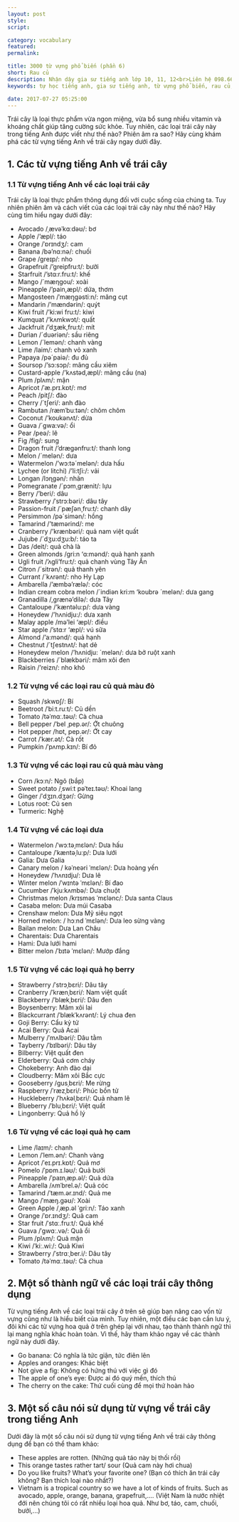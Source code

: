 ```yaml
---
layout: post
style:
script:

category: vocabulary
featured:
permalink:

title: 3000 từ vựng phổ biến (phần 6)
short: Rau củ
description: Nhận dậy gia sư tiếng anh lớp 10, 11, 12<br>Liên hệ 098.66.77.99.3<br>Anh Thịnh
keywords: tự học tiếng anh, gia sư tiếng anh, từ vựng phổ biến, rau củ, vocabulary, vegetable

date: 2017-07-27 05:25:00
---
```


Trái cây là loại thực phẩm vừa ngon miệng, vừa bổ sung nhiều vitamin và khoáng chất giúp tăng cường sức khỏe. Tuy nhiên, các loại trái cây này trong tiếng Anh được viết như thế nào? Phiên âm ra sao? Hãy cùng khám phá các từ vựng tiếng Anh về trái cây ngay dưới đây.

## 1. Các từ vựng tiếng Anh về trái cây

### 1.1 Từ vựng tiếng Anh về các loại trái cây

Trái cây là loại thực phẩm thông dụng đối với cuộc sống của chúng ta. Tuy nhiên phiên âm và cách viết của các loại trái cây này như thế nào? Hãy cùng tìm hiểu ngay dưới đây:

- Avocado /ˌævəˈkɑːdəʊ/: bơ
- Apple /’æpl/: táo
- Orange /ˈɒrɪndʒ/: cam
- Banana /bə’nɑ:nə/: chuối
- Grape /greɪp/: nho
- Grapefruit /’greipfru:t/: bưởi
- Starfruit /’stɑ:r.fru:t/: khế
- Mango /´mæηgou/: xoài
- Pineapple /’pain,æpl/: dứa, thơm
- Mangosteen /ˈmæŋɡəstiːn/: măng cụt
- Mandarin /’mændərin/: quýt
- Kiwi fruit /’ki:wi fru:t/: kiwi
- Kumquat /’kʌmkwɔt/: quất
- Jackfruit /’dʒæk,fru:t/: mít
- Durian /´duəriən/: sầu riêng
- Lemon /´lemən/: chanh vàng
- Lime /laim/: chanh vỏ xanh
- Papaya /pə´paiə/: đu đủ
- Soursop /’sɔ:sɔp/: mãng cầu xiêm
- Custard-apple /’kʌstəd,æpl/: mãng cầu (na)
- Plum /plʌm/: mận
- Apricot /ˈæ.prɪ.kɒt/: mơ
- Peach /pitʃ/: đào
- Cherry /´tʃeri/: anh đào
- Rambutan /ræmˈbuːtən/: chôm chôm
- Coconut /’koukənʌt/: dừa
- Guava /´gwa:və/: ổi
- Pear /peə/: lê
- Fig /fig/: sung
- Dragon fruit /’drægənfru:t/: thanh long
- Melon /´melən/: dưa
- Watermelon /’wɔ:tə´melən/: dưa hấu
- Lychee (or litchi) /’li:tʃi:/: vải
- Longan /lɔɳgən/: nhãn
- Pomegranate /´pɔm¸grænit/: lựu
- Berry /’beri/: dâu
- Strawberry /ˈstrɔ:bəri/: dâu tây
- Passion-fruit /´pæʃən¸fru:t/: chanh dây
- Persimmon /pə´simən/: hồng
- Tamarind /’tæmərind/: me
- Cranberry /’krænbəri/: quả nam việt quất
- Jujube /´dʒu:dʒu:b/: táo ta
- Das /deit/: quả chà là
- Green almonds /gri:n ‘ɑ:mənd/: quả hạnh xanh
- Ugli fruit /’ʌgli’fru:t/: quả chanh vùng Tây Ấn
- Citron /´sitrən/: quả thanh yên
- Currant /´kʌrənt/: nho Hy Lạp
- Ambarella /’æmbə’rælə/: cóc
- Indian cream cobra melon /´indiən kri:m ‘koubrə ´melən/: dưa gang
- Granadilla /,grænə’dilə/: dưa Tây
- Cantaloupe /’kæntəlu:p/: dưa vàng
- Honeydew /’hʌnidju:/: dưa xanh
- Malay apple /mə’lei ‘æpl/: điều
- Star apple /’stɑ:r ‘æpl/: vú sữa
- Almond /’a:mənd/: quả hạnh
- Chestnut /´tʃestnʌt/: hạt dẻ
- Honeydew melon /’hʌnidju: ´melən/: dưa bở ruột xanh
- Blackberries /´blækbəri/: mâm xôi đen
- Raisin /’reizn/: nho khô

### 1.2 Từ vựng về các loại rau củ quả màu đỏ

- Squash /skwɒʃ/: Bí
- Beetroot /ˈbiːt.ruːt/: Củ dền
- Tomato /təˈmɑː.təʊ/: Cà chua
- Bell pepper /ˈbel ˌpep.ər/: Ớt chuông
- Hot pepper /hɒt, pep.ər/: Ớt cay
- Carrot /ˈkær.ət/: Cà rốt
- Pumpkin /ˈpʌmp.kɪn/: Bí đỏ

### 1.3 Từ vựng về các loại rau củ quả màu vàng

- Corn /kɔːn/: Ngô (bắp)
- Sweet potato /ˌswiːt pəˈteɪ.təʊ/: Khoai lang
- Ginger /ˈdʒɪn.dʒər/: Gừng
- Lotus root: Củ sen
- Turmeric: Nghệ

### 1.4 Từ vựng về các loại dưa

- Watermelon /ˈwɔːtəˌmɛlən/: Dưa hấu
- Cantaloupe /ˈkæntəˌluːp/: Dưa lưới
- Galia: Dưa Galia
- Canary melon / kəˈneəri ˈmɛlən/: Dưa hoàng yến
- Honeydew /ˈhʌnɪdju/: Dưa lê
- Winter melon /ˈwɪntə ˈmɛlən/: Bí đao
- Cucumber /ˈkjuːkʌmbə/: Dưa chuột
- Christmas melon /krɪsməs ˈmɛlənc/: Dưa santa Claus
- Casaba melon: Dưa múi Casaba
- Crenshaw melon: Dưa Mỹ siêu ngọt
- Horned melon: / hɔːnd ˈmɛlən/: Dưa leo sừng vàng
- Bailan melon: Dưa Lan Châu
- Charentais: Dưa Charentais
- Hami: Dưa lưới hami
- Bitter melon /ˈbɪtə ˈmɛlən/: Mướp đắng

### 1.5 Từ vựng về các loại quả họ berry

- Strawberry /ˈstrɔˌbɛri/: Dâu tây
- Cranberry /ˈkrænˌbɛri/: Nam việt quất
- Blackberry /ˈblækˌbɛri/: Dâu đen
- Boysenberry: Mâm xôi lai
- Blackcurrant /ˈblækˈkʌrənt/: Lý chua đen
- Goji Berry: Cẩu kỷ tử
- Acai Berry: Quả Acai
- Mulberry /ˈmʌlbəri/: Dâu tằm
- Tayberry /ˈbɪlbəri/: Dâu tây
- Bilberry: Việt quất đen
- Elderberry: Quả cơm cháy
- Chokeberry: Anh đào dại
- Cloudberry: Mâm xôi Bắc cực
- Gooseberry /gusˌbɛri/: Me rừng
- Raspberry /ˈræzˌbɛri/: Phúc bồn tử
- Huckleberry /ˈhʌkəlˌbɛri/: Quả nham lê
- Blueberry /ˈbluˌbɛri/: Việt quất
- Lingonberry: Quả hồ lý

### 1.6 Từ vựng về các loại quả họ cam

- Lime /laɪm/: chanh
- Lemon /ˈlem.ən/: Chanh vàng
- Apricot /ˈeɪ.prɪ.kɒt/: Quả mơ
- Pomelo /ˈpɒm.ɪ.ləʊ/: Quả bưởi
- Pineapple /ˈpaɪnˌæp.əl/: Quả dứa
- Ambarella /ʌmˈbrel.ə/: Quả cóc
- Tamarind /ˈtæm.ər.ɪnd/: Quả me
- Mango /ˈmæŋ.ɡəʊ/: Xoài
- Green Apple /ˌæp.əl ˈɡriːn/: Táo xanh
- Orange /ˈɒr.ɪndʒ/: Quả cam
- Star fruit /ˈstɑː.fruːt/: Quả khế
- Guava /ˈɡwɑː.və/: Quả ổi
- Plum /plʌm/: Quả mận
- Kiwi /ˈkiː.wiː/: Quả Kiwi
- Strawberry /ˈstrɑːˌber.i/: Dâu tây
- Tomato /təˈmɑː.təʊ/: Cà chua

## 2. Một số thành ngữ về các loại trái cây thông dụng

Từ vựng tiếng Anh về các loại trái cây ở trên sẽ giúp bạn nâng cao vốn từ vựng cũng như là hiểu biết của mình. Tuy nhiên, một điều các bạn cần lưu ý, đôi khi các từ vựng hoa quả ở trên ghép lại với nhau, tạo thành thành ngữ thì lại mang nghĩa khác hoàn toàn. Vì thế, hãy tham khảo ngay về các thành ngữ này dưới đây.

- Go banana: Có nghĩa là tức giận, tức điên lên
- Apples and oranges: Khác biệt
- Not give a fig: Không có hứng thú với việc gì đó
- The apple of one’s eye: Được ai đó quý mến, thích thú
- The cherry on the cake: Thứ cuối cùng để mọi thứ hoàn hảo

## 3. Một số câu nói sử dụng từ vựng về trái cây trong tiếng Anh

Dưới đây là một số câu nói sử dụng từ vựng tiếng Anh về trái cây thông dụng để bạn có thể tham khảo:

- These apples are rotten. (Những quả táo này bị thối rồi)
- This orange tastes rather tart/ sour (Quả cam này hơi chua)
- Do you like fruits? What’s your favorite one? (Bạn có thích ăn trái cây không? Bạn thích loại nào nhất?)
- Vietnam is a tropical country so we have a lot of kinds of fruits. Such as avocado, apple, orange, banana, grapefruit,.... (Việt Nam là nước nhiệt đới nên chúng tôi có rất nhiều loại hoa quả. Như bơ, táo, cam, chuối, bưởi,...)
